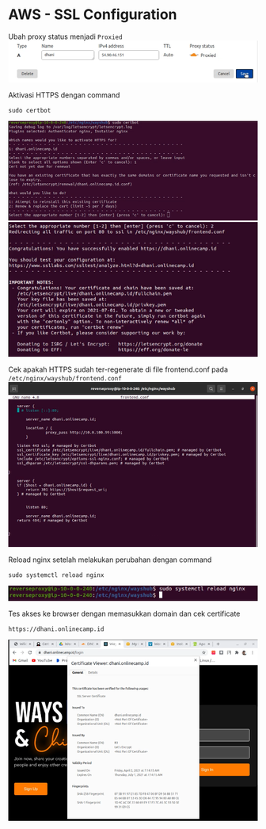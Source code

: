 # AWS - SSL Configuration

Ubah proxy status menjadi `Proxied`
![01](assets/Selection_460.png)

Aktivasi HTTPS dengan command
```
sudo certbot
```
![02](assets/Selection_461.png)
![01](assets/Selection_462.png)

Cek apakah HTTPS sudah ter-regenerate di file frontend.conf pada `/etc/nginx/wayshub/frontend.conf` 
![01](assets/Selection_463.png)

Reload nginx setelah melakukan perubahan  dengan command
```
sudo systemctl reload nginx
```
![01](assets/Selection_464.png)

Tes akses ke browser dengan memasukkan domain dan cek certificate
```
https://dhani.onlinecamp.id
```
![06](assets/Selection_466.png)